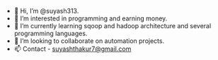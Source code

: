 - 👋 Hi, I’m @suyash313.
- 👀 I’m interested in programming and earning money.
- 🌱 I’m currently learning sqoop and hadoop architecture and several programming languages.
- 💞️ I’m looking to collaborate on automation projects.
- 📫 Contact - suyashthakur7@gmail.com
